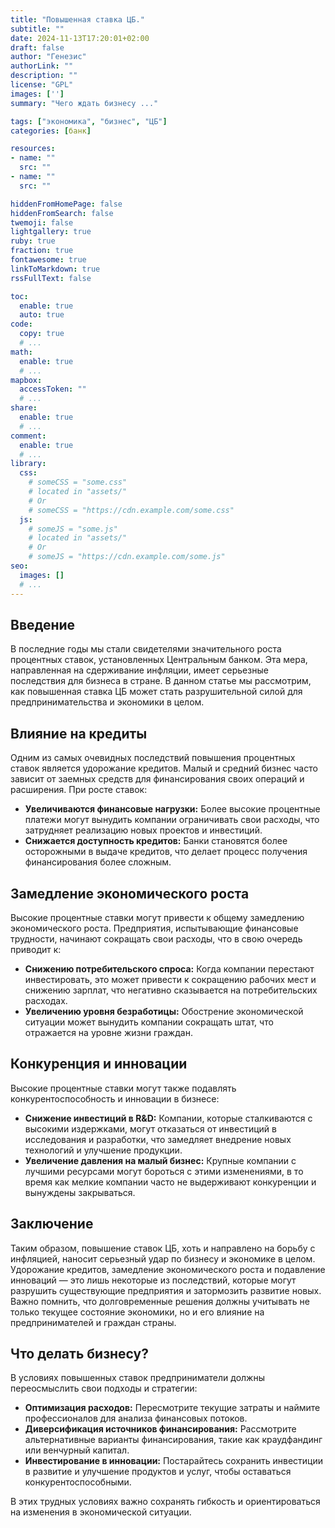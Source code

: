 ```yaml
---
title: "Повышенная ставка ЦБ."
subtitle: ""
date: 2024-11-13T17:20:01+02:00
draft: false
author: "Генезис"
authorLink: ""
description: ""
license: "GPL"
images: ['']
summary: "Чего ждать бизнесу ..."

tags: ["экономика", "бизнес", "ЦБ"]
categories: [банк]

resources:
- name: ""
  src: ""
- name: ""
  src: ""

hiddenFromHomePage: false
hiddenFromSearch: false
twemoji: false
lightgallery: true
ruby: true
fraction: true
fontawesome: true
linkToMarkdown: true
rssFullText: false

toc:
  enable: true
  auto: true
code:
  copy: true
  # ...
math:
  enable: true
  # ...
mapbox:
  accessToken: ""
  # ...
share:
  enable: true
  # ...
comment:
  enable: true
  # ...
library:
  css:
    # someCSS = "some.css"
    # located in "assets/"
    # Or
    # someCSS = "https://cdn.example.com/some.css"
  js:
    # someJS = "some.js"
    # located in "assets/"
    # Or
    # someJS = "https://cdn.example.com/some.js"
seo:
  images: []
  # ...
---
```

## Введение

В последние годы мы стали свидетелями значительного роста процентных ставок, установленных Центральным банком. Эта мера, направленная на сдерживание инфляции, имеет серьезные последствия для бизнеса в стране. В данном статье мы рассмотрим, как повышенная ставка ЦБ может стать разрушительной силой для предпринимательства и экономики в целом.

## Влияние на кредиты

Одним из самых очевидных последствий повышения процентных ставок является удорожание кредитов. Малый и средний бизнес часто зависит от заемных средств для финансирования своих операций и расширения. При росте ставок:

- **Увеличиваются финансовые нагрузки:** Более высокие процентные платежи могут вынудить компании ограничивать свои расходы, что затрудняет реализацию новых проектов и инвестиций.
- **Снижается доступность кредитов:** Банки становятся более осторожными в выдаче кредитов, что делает процесс получения финансирования более сложным.

## Замедление экономического роста

Высокие процентные ставки могут привести к общему замедлению экономического роста. Предприятия, испытывающие финансовые трудности, начинают сокращать свои расходы, что в свою очередь приводит к:

- **Снижению потребительского спроса:** Когда компании перестают инвестировать, это может привести к сокращению рабочих мест и снижению зарплат, что негативно сказывается на потребительских расходах.
- **Увеличению уровня безработицы:** Обострение экономической ситуации может вынудить компании сокращать штат, что отражается на уровне жизни граждан.

## Конкуренция и инновации

Высокие процентные ставки могут также подавлять конкурентоспособность и инновации в бизнесе:

- **Снижение инвестиций в R&D:** Компании, которые сталкиваются с высокими издержками, могут отказаться от инвестиций в исследования и разработки, что замедляет внедрение новых технологий и улучшение продукции.
- **Увеличение давления на малый бизнес:** Крупные компании с лучшими ресурсами могут бороться с этими изменениями, в то время как мелкие компании часто не выдерживают конкуренции и вынуждены закрываться.

## Заключение

Таким образом, повышение ставок ЦБ, хоть и направлено на борьбу с инфляцией, наносит серьезный удар по бизнесу и экономике в целом. Удорожание кредитов, замедление экономического роста и подавление инноваций — это лишь некоторые из последствий, которые могут разрушить существующие предприятия и затормозить развитие новых. Важно помнить, что долговременные решения должны учитывать не только текущее состояние экономики, но и его влияние на предпринимателей и граждан страны.

## Что делать бизнесу?

В условиях повышенных ставок предприниматели должны переосмыслить свои подходы и стратегии:

- **Оптимизация расходов:** Пересмотрите текущие затраты и наймите профессионалов для анализа финансовых потоков.
- **Диверсификация источников финансирования:** Рассмотрите альтернативные варианты финансирования, такие как краудфандинг или венчурный капитал.
- **Инвестирование в инновации:** Постарайтесь сохранить инвестиции в развитие и улучшение продуктов и услуг, чтобы оставаться конкурентоспособными.

В этих трудных условиях важно сохранять гибкость и ориентироваться на изменения в экономической ситуации.